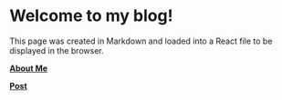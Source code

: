 # Welcome to my blog!
This page was created in Markdown and loaded into a React file to be displayed in the browser.

**[About Me](/about)**

**[Post](/post/welcome)**
